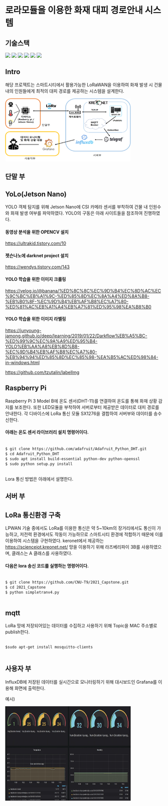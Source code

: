 # 로라모듈을 이용한 화재 대피 경로안내 시스템

## 기술스택
<img src="https://img.shields.io/badge/json-000000?style=flat-square&logo=json&logoColor=white&link=https://ko.wikipedia.org/wiki/JSON"> <img src="https://img.shields.io/badge/Grafana-F46800?style=flat-square&logo=Grafana&logoColor=white&link=https://grafana.com"> <img src="https://img.shields.io/badge/InfluxDB-22ADF6?style=flat-square&logo=InfluxDB&logoColor=white&link=https://grafana.com"> <img src="https://img.shields.io/badge/Linux-FCC624?style=flat-square&logo=Linux&logoColor=white&link=https://grafana.com"> <img src="https://img.shields.io/badge/Python-3776AB?style=flat-square&logo=Python&logoColor=white&link=https://grafana.com"> <img src="https://img.shields.io/badge/mqtt-3C5280?style=flat-square&logo=Eclipse Mosquitto&logoColor=white&link=https://grafana.com">

## Intro

해당 프로젝트는 스마트시티에서 활용가능한 LoRaWAN을 이용하여 화재 발생 시 건물 내의 인원들에게 최적의 대피 경로를 제공하는 시스템을 설계한다. 

<img src="/img/Architecture.png" width="400px" height="200px"></img><br/>

## 단말 부
## YoLo(Jetson Nano)
YOLO 객체 탐지를 위해 Jetson Nano에 CSI 카메라 센서를 부착하여 건물 내 인원수와 화재 발생 여부를 파악하였다. YOLO의 구동은 아래 사이트들을 참조하여 진행하였다.

#### 동영상 분석을 위한 OPENCV 설치
https://ultrakid.tistory.com/10

#### 젯슨나노에 darknet project 설치
https://wendys.tistory.com/143

#### YOLO 학습을 위한 이미지 크롤링
https://velog.io/@banana/%ED%8C%8C%EC%9D%B4%EC%8D%AC%EC%9C%BC%EB%A1%9C-%ED%85%8D%EC%8A%A4%ED%8A%B8-%EB%B0%8F-%EC%9D%B4%EB%AF%B8%EC%A7%80-%ED%81%AC%EB%A1%A4%EB%A7%81%ED%95%98%EA%B8%B0

#### YOLO 학습을 위한 이미지 라벨링
https://junyoung-jamong.github.io/deep/learning/2019/01/22/Darkflow%EB%A5%BC-%ED%99%9C%EC%9A%A9%ED%95%B4-YOLO%EB%AA%A8%EB%8D%B8-%EC%9D%B4%EB%AF%B8%EC%A7%80-%EB%94%94%ED%85%8D%EC%85%98-%EA%B5%AC%ED%98%84-in-windows.html

https://github.com/tzutalin/labelImg

## Raspberry Pi
Raspberry Pi 3 Model B에 온도 센서(DHT-11)를 연결하여 온도를 통해 화재 상황 감지를 보조한다. 또한 LED모듈을 부착하여 서버로부터 제공받은 데이터로 대피 경로를 안내한다. 각 디바이스에 LoRa 통신 모듈 SX1276을 결합하여 서버부와 데이터를 송수신한다.

#### 아래는 온도 센서 라이브러리 설치 명령어이다.
<pre>
<code>
$ git clone https://github.com/adafruit/Adafruit_Python_DHT.git
$ cd Adafruit_Python_DHT
$ sudo apt install build-essential python-dev python-openssl
$ sudo python setup.py install
</code>
</pre>

Lora 통신 방법은 아래에서 설명한다.

## 서버 부
## LoRa 통신환경 구축
LPWAN 기술 중에서도 LoRa를 이용한 통신은 약 5~10km의 장거리에서도 통신이 가능하고, 저전력 환경에서도 작동이 가능하므로 스마트시티 환경에 적합하기 때문에 이를 이용하여 시스템을 구현하였다. keronet에서 제공하는 https://scienceiot.kreonet.net/ 망을 이용하기 위해 라즈베리파이 3B를 사용하였으며, 클래스는 A 클래스를 사용하였다.

#### 다음은 lora 송신 코드를 실행하는 명령어이다.
<pre>
<code>
$ git clone https://github.com/CNU-T9/2021_Capstone.git
$ cd 2021_Capstone
$ python simpletranv4.py
</code>
</pre>


## mqtt
LoRa 망에 저장되어있는 데이터를 수집하고 사용하기 위해 Topic을 MAC 주소별로 publish한다.

<pre>
<code>
$sudo apt-get install mosquitto-clients
</code>
</pre>

## 사용자 부
InfluxDB에 저장된 데이터를 실시간으로 모니터링하기 위해 대시보드인 Grafana를 이용해 화면에 출력한다.

예시)

<img src="/img/grafana.jpg" width="400px" height="300px"></img><br/>







